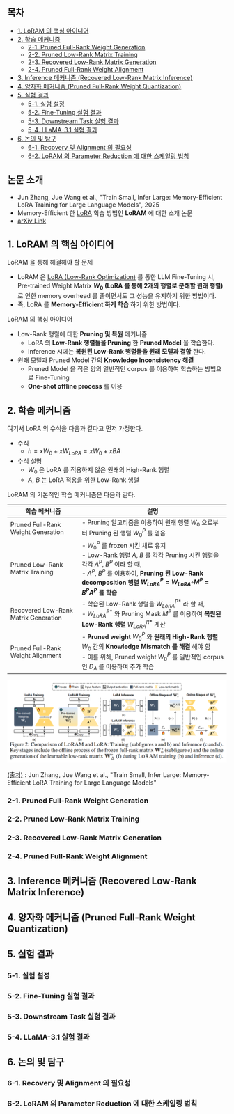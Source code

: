 ## 목차

* [1. LoRAM 의 핵심 아이디어](#1-loram-의-핵심-아이디어)
* [2. 학습 메커니즘](#2-학습-메커니즘)
  * [2-1. Pruned Full-Rank Weight Generation](#2-1-pruned-full-rank-weight-generation)
  * [2-2. Pruned Low-Rank Matrix Training](#2-2-pruned-low-rank-matrix-training)
  * [2-3. Recovered Low-Rank Matrix Generation](#2-3-recovered-low-rank-matrix-generation)
  * [2-4. Pruned Full-Rank Weight Alignment](#2-4-pruned-full-rank-weight-alignment)
* [3. Inference 메커니즘 (Recovered Low-Rank Matrix Inference)](#3-inference-메커니즘-recovered-low-rank-matrix-inference)
* [4. 양자화 메커니즘 (Pruned Full-Rank Weight Quantization)](#4-양자화-메커니즘-pruned-full-rank-weight-quantization)
* [5. 실험 결과](#5-실험-결과)
  * [5-1. 실험 설정](#5-1-실험-설정)
  * [5-2. Fine-Tuning 실험 결과](#5-2-fine-tuning-실험-결과)
  * [5-3. Downstream Task 실험 결과](#5-3-downstream-task-실험-결과)
  * [5-4. LLaMA-3.1 실험 결과](#5-4-llama-31-실험-결과)
* [6. 논의 및 탐구](#6-논의-및-탐구)
  * [6-1. Recovery 및 Alignment 의 필요성](#6-1-recovery-및-alignment-의-필요성)
  * [6-2. LoRAM 의 Parameter Reduction 에 대한 스케일링 법칙](#6-2-loram-의-parameter-reduction-에-대한-스케일링-법칙)

## 논문 소개

* Jun Zhang, Jue Wang et al., "Train Small, Infer Large: Memory-Efficient LoRA Training for Large Language Models", 2025
* Memory-Efficient 한 [LoRA](../../AI%20Basics/LLM%20Basics/LLM_기초_Fine_Tuning_LoRA_QLoRA.md) 학습 방법인 **LoRAM** 에 대한 소개 논문
* [arXiv Link](https://arxiv.org/pdf/2502.13533)

## 1. LoRAM 의 핵심 아이디어

LoRAM 을 통해 해결해야 할 문제

* LoRAM 은 [LoRA (Low-Rank Optimization)](../../AI%20Basics/LLM%20Basics/LLM_기초_Fine_Tuning_LoRA_QLoRA.md) 를 통한 LLM Fine-Tuning 시, Pre-trained Weight Matrix **$W_0$ (LoRA 를 통해 2개의 행렬로 분해할 원래 행렬)** 로 인한 memory overhead 를 줄이면서도 그 성능을 유지하기 위한 방법이다.
* 즉, LoRA 를 **Memory-Efficient 하게 학습** 하기 위한 방법이다.

LoRAM 의 핵심 아이디어

* Low-Rank 행렬에 대한 **Pruning 및 복원** 메커니즘
  * LoRA 의 **Low-Rank 행렬들을 Pruning** 한 **Pruned Model** 을 학습한다.
  * Inference 시에는 **복원된 Low-Rank 행렬들을 원래 모델과 결합** 한다.
* 원래 모델과 Pruned Model 간의 **Knowledge Inconsistency 해결**
  * Pruned Model 을 적은 양의 일반적인 corpus 를 이용하여 학습하는 방법으로 Fine-Tuning
  * **One-shot offline process** 를 이용

## 2. 학습 메커니즘

여기서 LoRA 의 수식을 다음과 같다고 먼저 가정한다.

* 수식
  * $h = xW_0 + xW_{LoRA} = xW_0 + xBA$
* 수식 설명
  * $W_0$ 은 LoRA 를 적용하지 않은 원래의 High-Rank 행렬 
  * $A$, $B$ 는 LoRA 적용을 위한 Low-Rank 행렬 

LoRAM 의 기본적인 학습 메커니즘은 다음과 같다.

| 학습 메커니즘                              | 설명                                                                                                                                                                                                               |
|--------------------------------------|------------------------------------------------------------------------------------------------------------------------------------------------------------------------------------------------------------------|
| Pruned Full-Rank Weight Generation   | - Pruning 알고리즘을 이용하여 원래 행렬 $W_0$ 으로부터 Pruning 된 행렬 $W_0^P$ 를 얻음                                                                                                                                                  |
| Pruned Low-Rank Matrix Training      | - $W_0^P$ 를 frozen 시킨 채로 유지<br>- Low-Rank 행렬 $A$, $B$ 를 각각 Pruning 시킨 행렬을 각각 $A^P$, $B^P$ 이라 할 때,<br>- $A^P$, $B^P$ 를 이용하여, **Pruning 된 Low-Rank decomposition 행렬 $W^P_{LoRA} = W_{LoRA} ◦ M^P = B^P A^P$ 를 학습** |
| Recovered Low-Rank Matrix Generation | - 학습된 Low-Rank 행렬을 $W_{LoRA}^{P*}$ 라 할 때,<br>- $W_{LoRA}^{P*}$ 와 Pruning Mask $M^P$ 를 이용하여 **복원된 Low-Rank 행렬** $W_{LoRA}^{R*}$ 계산                                                                                |
| Pruned Full-Rank Weight Alignment    | - **Pruned weight** $W_0^P$ 와 **원래의 High-Rank 행렬** $W_0$ 간의 **Knowledge Mismatch 를 해결** 해야 함<br>- 이를 위해, Pruned weight $W_0^P$ 를 일반적인 corpus 인 $D_A$ 를 이용하여 추가 학습                                                |

![image](../images/LoRAM_1.PNG)

[(출처)](https://arxiv.org/pdf/2502.13533) : Jun Zhang, Jue Wang et al., "Train Small, Infer Large: Memory-Efficient LoRA Training for Large Language Models"

### 2-1. Pruned Full-Rank Weight Generation

### 2-2. Pruned Low-Rank Matrix Training

### 2-3. Recovered Low-Rank Matrix Generation

### 2-4. Pruned Full-Rank Weight Alignment

## 3. Inference 메커니즘 (Recovered Low-Rank Matrix Inference)

## 4. 양자화 메커니즘 (Pruned Full-Rank Weight Quantization)

## 5. 실험 결과

### 5-1. 실험 설정

### 5-2. Fine-Tuning 실험 결과

### 5-3. Downstream Task 실험 결과

### 5-4. LLaMA-3.1 실험 결과

## 6. 논의 및 탐구

### 6-1. Recovery 및 Alignment 의 필요성

### 6-2. LoRAM 의 Parameter Reduction 에 대한 스케일링 법칙